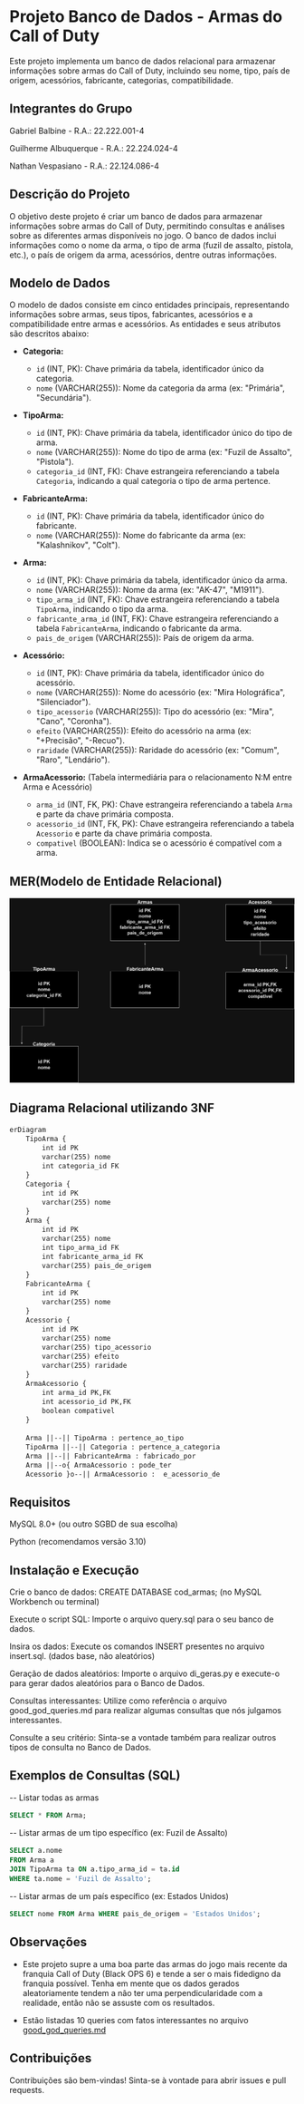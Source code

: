# Projeto Banco de Dados - Armas do Call of Duty

Este projeto implementa um banco de dados relacional para armazenar informações sobre armas do Call of Duty, incluindo seu nome, tipo, país de origem, acessórios, fabricante, categorias, compatibilidade.

## Integrantes do Grupo

Gabriel Balbine - R.A.: 22.222.001-4

Guilherme Albuquerque - R.A.: 22.224.024-4

Nathan Vespasiano - R.A.: 22.124.086-4

## Descrição do Projeto

O objetivo deste projeto é criar um banco de dados para armazenar informações sobre armas do Call of Duty, permitindo consultas e análises sobre as diferentes armas disponíveis no jogo.  O banco de dados inclui informações como o nome da arma, o tipo de arma (fuzil de assalto, pistola, etc.), o país de origem da arma, acessórios, dentre outras informações.

## Modelo de Dados

O modelo de dados consiste em cinco entidades principais, representando informações sobre armas, seus tipos, fabricantes, acessórios e a compatibilidade entre armas e acessórios.  As entidades e seus atributos são descritos abaixo:

* **Categoria:**
    * `id` (INT, PK): Chave primária da tabela, identificador único da categoria.
    * `nome` (VARCHAR(255)): Nome da categoria da arma (ex: "Primária", "Secundária").

* **TipoArma:**
    * `id` (INT, PK): Chave primária da tabela, identificador único do tipo de arma.
    * `nome` (VARCHAR(255)): Nome do tipo de arma (ex: "Fuzil de Assalto", "Pistola").
    * `categoria_id` (INT, FK): Chave estrangeira referenciando a tabela `Categoria`, indicando a qual categoria o tipo de arma pertence.

* **FabricanteArma:**
    * `id` (INT, PK): Chave primária da tabela, identificador único do fabricante.
    * `nome` (VARCHAR(255)): Nome do fabricante da arma (ex: "Kalashnikov", "Colt").

* **Arma:**
    * `id` (INT, PK): Chave primária da tabela, identificador único da arma.
    * `nome` (VARCHAR(255)): Nome da arma (ex: "AK-47", "M1911").
    * `tipo_arma_id` (INT, FK): Chave estrangeira referenciando a tabela `TipoArma`, indicando o tipo da arma.
    * `fabricante_arma_id` (INT, FK): Chave estrangeira referenciando a tabela `FabricanteArma`, indicando o fabricante da arma.
    * `pais_de_origem` (VARCHAR(255)): País de origem da arma.

* **Acessório:**
    * `id` (INT, PK): Chave primária da tabela, identificador único do acessório.
    * `nome` (VARCHAR(255)): Nome do acessório (ex: "Mira Holográfica", "Silenciador").
    * `tipo_acessorio` (VARCHAR(255)): Tipo do acessório (ex: "Mira", "Cano", "Coronha").
    * `efeito` (VARCHAR(255)): Efeito do acessório na arma (ex: "+Precisão", "-Recuo").
    * `raridade` (VARCHAR(255)): Raridade do acessório (ex: "Comum", "Raro", "Lendário").


* **ArmaAcessorio:** (Tabela intermediária para o relacionamento N:M entre Arma e Acessório)
    * `arma_id` (INT, FK, PK): Chave estrangeira referenciando a tabela `Arma` e parte da chave primária composta.
    * `acessorio_id` (INT, FK, PK): Chave estrangeira referenciando a tabela `Acessorio` e parte da chave primária composta.
    * `compativel` (BOOLEAN): Indica se o acessório é compatível com a arma.

## MER(Modelo de Entidade Relacional)

<img src='MER.jpg'>

## Diagrama Relacional utilizando 3NF

```mermaid
erDiagram
    TipoArma {
        int id PK
        varchar(255) nome
        int categoria_id FK
    }
    Categoria {
        int id PK
        varchar(255) nome
    }
    Arma {
        int id PK
        varchar(255) nome
        int tipo_arma_id FK
        int fabricante_arma_id FK
        varchar(255) pais_de_origem
    }
    FabricanteArma {
        int id PK
        varchar(255) nome
    }
    Acessorio {
        int id PK
        varchar(255) nome
        varchar(255) tipo_acessorio
        varchar(255) efeito
        varchar(255) raridade
    }
    ArmaAcessorio {
        int arma_id PK,FK
        int acessorio_id PK,FK
        boolean compativel
    }

    Arma ||--|| TipoArma : pertence_ao_tipo
    TipoArma ||--|| Categoria : pertence_a_categoria
    Arma ||--|| FabricanteArma : fabricado_por
    Arma ||--o{ ArmaAcessorio : pode_ter
    Acessorio }o--|| ArmaAcessorio :  e_acessorio_de
```

## Requisitos

MySQL 8.0+ (ou outro SGBD de sua escolha)

Python (recomendamos versão 3.10)

## Instalação e Execução

Crie o banco de dados: CREATE DATABASE cod_armas; (no MySQL Workbench ou terminal)

Execute o script SQL: Importe o arquivo query.sql para o seu banco de dados.

Insira os dados: Execute os comandos INSERT presentes no arquivo insert.sql. (dados base, não aleatórios)

Geração de dados aleatórios: Importe o arquivo di_geras.py e execute-o para gerar dados aleatórios para o Banco de Dados.

Consultas interessantes: Utilize como referência o arquivo good_god_queries.md para realizar algumas consultas que nós julgamos interessantes.

Consulte a seu critério: Sinta-se a vontade também para realizar outros tipos de consulta no Banco de Dados.

## Exemplos de Consultas (SQL)

-- Listar todas as armas

```SQL
SELECT * FROM Arma;
```

-- Listar armas de um tipo específico (ex: Fuzil de Assalto)

```SQL
SELECT a.nome
FROM Arma a
JOIN TipoArma ta ON a.tipo_arma_id = ta.id
WHERE ta.nome = 'Fuzil de Assalto';
```

-- Listar armas de um país específico (ex: Estados Unidos)

```SQL
SELECT nome FROM Arma WHERE pais_de_origem = 'Estados Unidos';
````


## Observações

+ Este projeto supre a uma boa parte das armas do jogo mais recente da franquia Call of Duty (Black OPS 6) e tende a ser o mais fidedigno da franquia possível. Tenha em mente que os dados gerados aleatoriamente tendem a não ter uma perpendicularidade com a realidade, então não se assuste com os resultados.

+ Estão listadas 10 queries com fatos interessantes no arquivo [good_god_queries.md](good_god_queries.md)

## Contribuições

Contribuições são bem-vindas! Sinta-se à vontade para abrir issues e pull requests.
